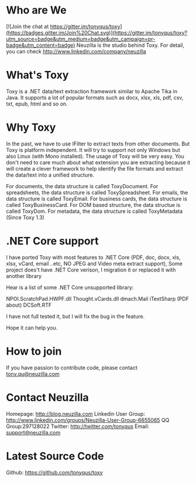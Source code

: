 Who are We
==========

[![Join the chat at https://gitter.im/tonyqus/toxy](https://badges.gitter.im/Join%20Chat.svg)](https://gitter.im/tonyqus/toxy?utm_source=badge&utm_medium=badge&utm_campaign=pr-badge&utm_content=badge)
Neuzilla is the studio behind Toxy. For detail, you can check http://www.linkedin.com/company/neuzilla 

What's Toxy
============
Toxy is a .NET data/text extraction framework similar to Apache Tika in Java. It supports a lot of popular formats such as docx, xlsx, xls, pdf, csv, txt, epub, html and so on.

Why Toxy
============
In the past, we have to use IFilter to extract texts from other documents. But Toxy is platform independent. It will try to support not only Windows but also Linux (with Mono installed). The usage of Toxy will be very easy. You don't need to care much about what extension you are extracting because it will create a clever framework to help identify the file formats and extract the data/text into a unified structure. 

For documents, the data structure is called ToxyDocument.
For spreadsheets, the data structure is called ToxySpreadsheet.
For emails, the data structure is called ToxyEmail.
For business cards, the data structure is called ToxyBusinessCard.
For DOM based structure, the data structue is called ToxyDom.
For metadata, the data structure is called ToxyMetadata (Since Toxy 1.3)


.NET Core support
============
I have ported Toxy with most features to .NET Core (PDF, doc, docx, xls, xlsx, vCard, email ..etc, NO JPEG and Video meta extract support), Some project does't have .NET Core verison, I migration it or replaced it with another library

Hear is a list of some .NET Core unsupported library:

NPOI.ScratchPad.HWPF.dll
Thought.vCards.dll
dmach.Mail
iTextSharp (PDF about)
DCSoft.RTF

I have not full tested it, but I will fix the bug in the feature.

Hope it can help you.


How to join
============
If you have passion to contribute code, please contact tony.qu@neuzilla.com

Contact Neuzilla
============
Homepage: http://blog.neuzilla.com
Linkedin User Group: http://www.linkedin.com/groups/Neuzilla-User-Group-6655065 
QQ Group:297128022
Twitter: http://twitter.com/tonyqus
Email: support@neuzilla.com

Latest Source Code
====================
Github: https://github.com/tonyqus/toxy
